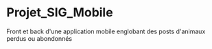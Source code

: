 # Projet_SIG_Mobile
Front et back d'une application mobile englobant des posts d'animaux perdus ou abondonnés
